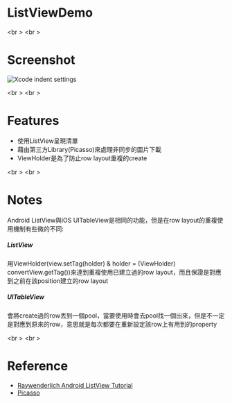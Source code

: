 # ListViewDemo
<br \>
<br \>
# Screenshot
![Xcode indent settings](https://github.com/rocooshiang/LearningAndroidRecord/blob/ModifyBranch/Net_Tutorial/ListViewDemo/Screenshot/Image.png)

<br \>
<br \>

# Features
* 使用ListView呈現清單
* 藉由第三方Library(Picasso)來處理非同步的圖片下載
* ViewHolder是為了防止row layout重複的create

<br \>
<br \>

# Notes 
Android ListView與iOS UITableView是相同的功能，但是在row layout的重複使用機制有些微的不同:
##### ListView
用ViewHolder(view.setTag(holder) & holder = (ViewHolder) convertView.getTag())來達到重複使用已建立過的row layout，而且保證是對應到之前在該position建立的row layout
##### UITableView
會將create過的row丟到一個pool，當要使用時會去pool找一個出來，但是不一定是對應到原來的row，意思就是每次都要在重新設定該row上有用到的property

<br \>
<br \>

# Reference 
* [Raywenderlich Android ListView Tutorial](https://www.raywenderlich.com/124438/android-listview-tutorial)
* [Picasso](http://square.github.io/picasso/)
